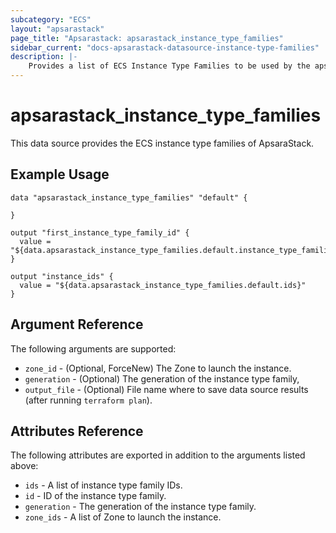 ```yaml
---
subcategory: "ECS"
layout: "apsarastack"
page_title: "Apsarastack: apsarastack_instance_type_families"
sidebar_current: "docs-apsarastack-datasource-instance-type-families"
description: |-
    Provides a list of ECS Instance Type Families to be used by the apsarastack_instance resource.
---
```


# apsarastack\_instance\_type\_families

This data source provides the ECS instance type families of ApsaraStack.

## Example Usage

```
data "apsarastack_instance_type_families" "default" {
  
}

output "first_instance_type_family_id" {
  value = "${data.apsarastack_instance_type_families.default.instance_type_families.0.id}"
}

output "instance_ids" {
  value = "${data.apsarastack_instance_type_families.default.ids}"
}
```

## Argument Reference

The following arguments are supported:

* `zone_id` - (Optional, ForceNew) The Zone to launch the instance.
* `generation` - (Optional) The generation of the instance type family,
* `output_file` - (Optional) File name where to save data source results (after running `terraform plan`).

## Attributes Reference

The following attributes are exported in addition to the arguments listed above:

* `ids` - A list of instance type family IDs.
* `id` - ID of the instance type family.
* `generation` - The generation of the instance type family.
* `zone_ids` - A list of Zone to launch the instance.
 